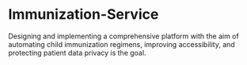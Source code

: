# Immunization-Service
Designing and implementing a comprehensive platform with the aim of automating child immunization regimens, improving accessibility, and protecting patient data privacy is the goal.
